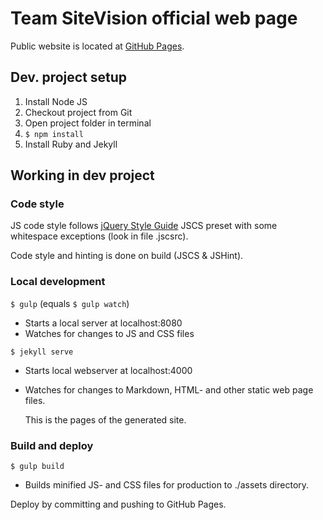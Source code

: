 
# Team SiteVision official web page

Public website is located at [GitHub Pages](https://bouvetstockholmab.github.io/sv/).


## Dev. project setup

1. Install Node JS
2. Checkout project from Git
3. Open project folder in terminal
4. `$ npm install`
5. Install Ruby and Jekyll


## Working in dev project

### Code style

JS code style follows [jQuery Style Guide](https://contribute.jquery.org/style-guide/js/) JSCS preset with some whitespace exceptions (look in file .jscsrc).

Code style and hinting is done on build (JSCS & JSHint).


### Local development

`$ gulp` (equals `$ gulp watch`)

- Starts a local server at localhost:8080
- Watches for changes to JS and CSS files

`$ jekyll serve`

- Starts local webserver at localhost:4000
- Watches for changes to Markdown, HTML- and other
  static web page files. 
  
  This is the pages of the generated site. 


### Build and deploy

`$ gulp build`

- Builds minified JS- and CSS files for production to ./assets directory.

Deploy by committing and pushing to GitHub Pages.

